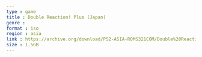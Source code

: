 ```yaml
---
type : game
title : Double Reaction! Plus (Japan)
genre : 
format : iso
region : asia
link : https://archive.org/download/PS2-ASIA-ROMS321COM/Double%20Reaction%21%20Plus%20%28Japan%29.7z
size : 1.5GB
---
```

